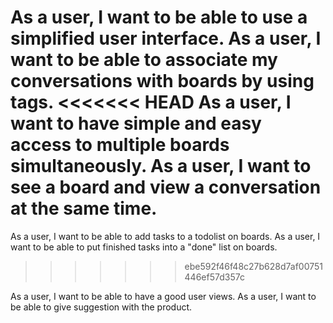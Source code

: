As a user, I want to be able to use a simplified user interface.
As a user, I want to be able to associate my conversations with
boards by using tags.
<<<<<<< HEAD
As a user, I want to have simple and easy access to multiple boards simultaneously.
As a user, I want to see a board and view a conversation at the same time.
=======
As a user, I want to be able to add tasks to a todolist on boards.
As a user, I want to be able to put finished tasks into a "done" list on boards.
>>>>>>> ebe592f46f48c27b628d7af00751446ef57d357c

As a user, I want to be able to have a good user views.
As a user, I want to be able to give suggestion with the product.
